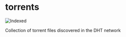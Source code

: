 torrents 
========
![Indexed](https://img.shields.io/badge/indexed-128244-blue)

Collection of torrent files discovered in the DHT network
